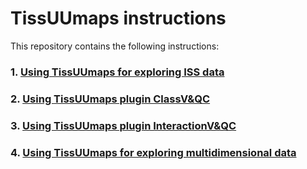# TissUUmaps instructions

This repository contains the following instructions:

### 1. [Using TissUUmaps for exploring ISS data](1_ISS_data_in_TissUUmaps.md)

### 2. [Using TissUUmaps plugin ClassV&QC](2_ClassV&QC_plugin_in_TissUUmaps.md)

### 3. [Using TissUUmaps plugin InteractionV&QC](3_InteractionV&QC_plugin_in_TissUUmaps.md)

### 4. [Using TissUUmaps for exploring multidimensional data](4_Multidimensional_data_in_TissUUmaps.md)


